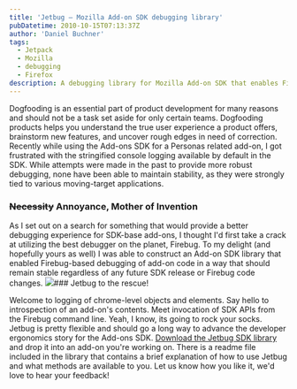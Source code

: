 ```yaml
---
title: 'Jetbug – Mozilla Add-on SDK debugging library'
pubDatetime: 2010-10-15T07:13:37Z
author: 'Daniel Buchner'
tags:
  - Jetpack
  - Mozilla
  - debugging
  - Firefox
description: A debugging library for Mozilla Add-on SDK that enables Firebug-based debugging of add-on code with support for chrome-level objects and SDK API introspection.
---
```


Dogfooding is an essential part of product development for many reasons and should not be a task set aside for only certain teams. Dogfooding products helps you understand the true user experience a product offers, brainstorm new features, and uncover rough edges in need of correction. Recently while using the Add-ons SDK for a Personas related add-on, I got frustrated with the stringified console logging available by default in the SDK. While attempts were made in the past to provide more robust debugging, none have been able to maintain stability, as they were strongly tied to various moving-target applications.

### <del>Necessity</del> Annoyance, Mother of Invention

 As I set out on a search for something that would provide a better debugging experience for SDK-base add-ons, I thought I'd first take a crack at utilizing the best debugger on the planet, Firebug. To my delight (and hopefully yours as well) I was able to construct an Add-on SDK library that enabled Firebug-based debugging of add-on code in a way that should remain stable regardless of any future SDK release or Firebug code changes. ![](http://blog.mozilla.com/addons/files/2010/10/jetbug_logo.png)### Jetbug to the rescue!

 Welcome to logging of chrome-level objects and elements. Say hello to introspection of an add-on's contents. Meet invocation of SDK APIs from the Firebug command line. Yeah, I know, its going to rock your socks. Jetbug is pretty flexible and should go a long way to advance the developer ergonomics story for the Add-ons SDK. [Download the Jetbug SDK library](http://people.mozilla.com/~dbuchner/sdk_libs/jetbug.zip) and drop it into an add-on you're working on. There is a readme file included in the library that contains a brief explanation of how to use Jetbug and what methods are available to you. Let us know how you like it, we'd love to hear your feedback!